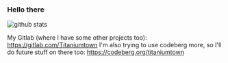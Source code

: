 ### Hello there

![github stats](https://github-readme-stats.vercel.app/api?username=Titaniumtown&show_icons=true&theme=gruvbox)

My Gitlab (where I have some other projects too): https://gitlab.com/Titaniumtown
I'm also trying to use codeberg more, so I'll do future stuff on there too: https://codeberg.org/titaniumtown
